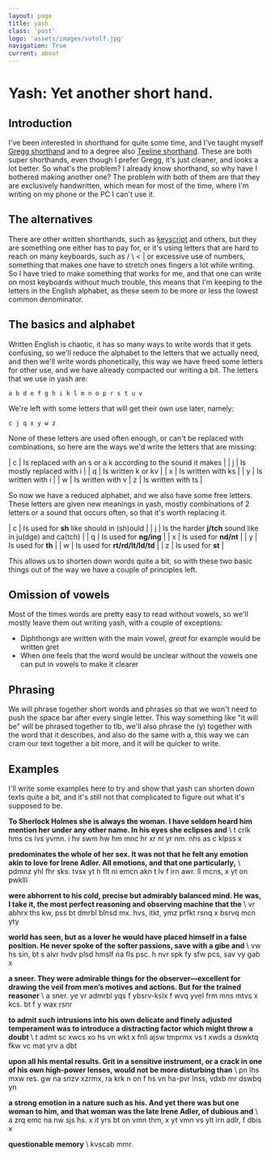 ```yaml
---
layout: page
title: yash
class: 'post'
logo: 'assets/images/sotolf.jpg'
navigation: True
current: about
---
```


# Yash: Yet another short hand.

## Introduction

I've been interested in shorthand for quite some time, and I've taught myself [Gregg shorthand](https://en.wikipedia.org/wiki/Gregg_shorthand)
and to a degree also [Teeline shorthand](https://en.wikipedia.org/wiki/Teeline_Shorthand). These are both super shorthands, even though
I prefer Gregg, it's just cleaner, and looks a lot better. So what's the problem? I already know shorthand, so why have I bothered making
another one? The problem with both of them are that they are exclusively handwritten, which mean for most of the time, where I'm writing
on my phone or the PC I can't use it.


## The alternatives

There are other written shorthands, such as [keyscript](http://www.freewebs.com/cassyjanek/) and others, but they are something one either
has to pay for, or it's using letters that are hard to reach on many keyboards, such as / \ < | or excessive use of numbers, something
that makes one have to stretch ones fingers a lot while writing. So I have tried to make something that works for me, and that one can
write on most keyboards without much trouble, this means that I'm keeping to the letters in the English alphabet, as these seem to be
more or less the lowest common denominator.

## The basics and alphabet

Written English is chaotic, it has so many ways to write words that it gets confusing, so we'll reduce the alphabet to the letters
that we actually need, and then we'll write words phonetically, this way we have freed some letters for other use, and we have already
compacted our writing a bit. The letters that we use in yash are:

    a b d e f g h i k l m n o p r s t u v 

We're left with some letters that will get their own use later, namely:

    c j q x y w z

None of these letters are used often enough, or can't be replaced with combinations, so here are the ways we'd write the letters that are
missing:

| c | Is replaced with an s or a k according to the sound it makes |
| j | Is mostly replaced with i                                    |
| q | Is written k or kv                                           |
| x | Is written with ks                                           |
| y | Is written with i                                            |
| w | Is written with v
| z | Is written with ts                                           |

So now we have a reduced alphabet, and we also have some free letters. These letters are given new meanings in yash, mostly combinations
of 2 letters or a sound that occurs often, so that it's worth replacing it.

| c | Is used for **sh** like should in (sh)ould                |
| j | Is the harder **j/tch** sound like in ju(dge) and ca(tch) |
| q | Is used for **ng/ing**                                    |
| x | Is used for **nd/nt**                                     |
| y | Is used for **th**                                        |
| w | Is used for **rt/rd/lt/ld/td**                                        |
| z | Is used for **st**                                        |


This allows us to shorten down words quite a bit, so with these two basic things out of the way we have a couple of principles left.

## Omission of vowels

Most of the times words are pretty easy to read without vowels, so we'll mostly leave them out writing yash, with a couple of exceptions:

- Diphthongs are written with the main vowel, *great* for example would be written gret
- When one feels that the word would be unclear without the vowels one can put in vowels to make it clearer

## Phrasing

We will phrase together short words and phrases so that we won't need to push the space bar after every single letter. This way something
like "it will be" will be phrased together to tlb, we'll also phrase the (y) together with the word that it describes, and also do the same
with a, this way we can cram our text together a bit more, and it will be quicker to write.


## Examples

I'll write some examples here to try and show that yash can shorten down texts quite a bit, and it's still not that complicated to figure
out what it's supposed to be.

**To Sherlock Holmes she is always the woman. I have seldom heard him mention her under any other name. In his eyes she eclipses and** \\
t crlk hms cs lvs yvmn. i hv swm hw hm mnc hr xr ni yr nm. nhs as c klpss x

**predominates the whole of her sex. It was not that he felt any emotion akin to love for Irene Adler. All emotions, and that one particularly,** \\
pdmnz yhl fhr sks. tvsx yt h flt ni emcn akn t lv f irn awr. ll mcns, x yt on pwklli

**were abhorrent to his cold, precise but admirably balanced mind. He was, I take it, the most perfect reasoning and observing machine that the** \\
vr abhrx ths kw, pss bt dmrbl blnsd mx. hvs, itkt, ymz prfkt rsnq x bsrvq mcn yty

**world has seen, but as a lover he would have placed himself in a false position. He never spoke of the softer passions, save with a gibe and** \\
vw hs sin, bt s alvr hvdv plsd hmslf na fls psc. h nvr spk fy sfw pcs, sav vy gab x

**a sneer. They were admirable things for the observer—excellent for drawing the veil from men’s motives and actions. But for the trained reasoner** \\
a sner. ye vr admrbl yqs f ybsrv-kslx f wvq yvel frm mns mtvs x kcs. bt f y wax rsnr

**to admit such intrusions into his own delicate and finely adjusted temperament was to introduce a distracting factor which might throw a doubt** \\
t admt sc xwcs xo hs vn wkt x fnli ajsw tmprmx vs t xwds a dswktq fkw vc mat yrv a dbt

**upon all his mental results. Grit in a sensitive instrument, or a crack in one of his own high-power lenses, would not be more disturbing than** \\
pn lhs mxw res. gw na snzv xzrmx, ra krk n on f hs vn ha-pvr lnss, vdxb mr dswbq yn

**a strong emotion in a nature such as his. And yet there was but one woman to him, and that woman was the late Irene Adler, of dubious and** \\
a zrq emc na nw sjs hs. x it yrs bt on vmn thm, x yt vmn vs ylt irn adlr, f dbis x

**questionable memory** \\
kvscab mmr.
